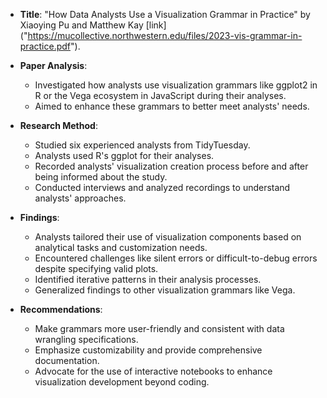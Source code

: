   - **Title**: "How Data Analysts Use a Visualization Grammar in Practice" by Xiaoying Pu and Matthew Kay [link] ("https://mucollective.northwestern.edu/files/2023-vis-grammar-in-practice.pdf").

- **Paper Analysis**:
  - Investigated how analysts use visualization grammars like ggplot2 in R or the Vega ecosystem in JavaScript during their analyses.
  - Aimed to enhance these grammars to better meet analysts' needs.
- **Research Method**:
  - Studied six experienced analysts from TidyTuesday.
  - Analysts used R's ggplot for their analyses.
  - Recorded analysts' visualization creation process before and after being informed about the study.
  - Conducted interviews and analyzed recordings to understand analysts' approaches.
- **Findings**:
  - Analysts tailored their use of visualization components based on analytical tasks and customization needs.
  - Encountered challenges like silent errors or difficult-to-debug errors despite specifying valid plots.
  - Identified iterative patterns in their analysis processes.
  - Generalized findings to other visualization grammars like Vega.
- **Recommendations**:
  - Make grammars more user-friendly and consistent with data wrangling specifications.
  - Emphasize customizability and provide comprehensive documentation.
  - Advocate for the use of interactive notebooks to enhance visualization development beyond coding.
